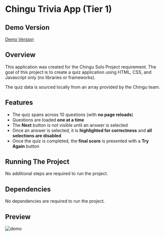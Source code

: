 # Chingu Trivia App (Tier 1)

## Demo Version

[Demo Version](https://mister-josuecedeno.github.io/chingu-trivia-tier1/)

## Overview

This application was created for the Chingu Solo Project requirement. The goal of this project is to create a quiz application using HTML, CSS, and Javascript only (no libraries or frameworks).

The quiz data is sourced locally from an array provided by the Chingu team.

## Features

- The quiz spans across 10 questions (with **no page reloads**)
- Questions are loaded **one at a time**
- The **Next** button is not visible until an answer is selected
- Once an answer is selected, it is **highlighted for correctness** and **all selections are disabled**
- Once the quiz is completed, the **final score** is presented with a **Try Again** button

## Running The Project

No additional steps are required to run the project.

## Dependencies

No dependencies are required to run the project.

## Preview

![demo](https://user-images.githubusercontent.com/47830532/103101148-de9e4200-45db-11eb-8ce5-373641a72b23.gif)
